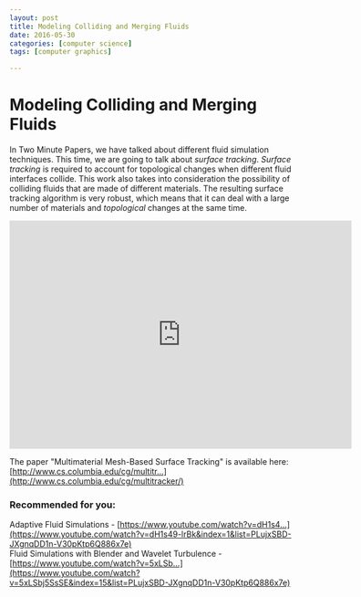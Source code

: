 ```yaml
---
layout: post
title: Modeling Colliding and Merging Fluids
date: 2016-05-30
categories: [computer science]
tags: [computer graphics]

---
```


# Modeling Colliding and Merging Fluids

In Two Minute Papers, we have talked about different fluid simulation techniques. This time, we are going to talk about *surface tracking*. *Surface tracking* is required to account for topological changes when different fluid interfaces collide. This work also takes into consideration the possibility of colliding fluids that are made of different materials. The resulting surface tracking algorithm is very robust, which means that it can deal with a large number of materials and *topological* changes at the same time.

<iframe width="600" height="400" src="https://www.youtube.com/embed/uj8b5mu0P7Y" frameborder="0" allowfullscreen></iframe>

The paper "Multimaterial Mesh-Based Surface Tracking" is available here:
[http://www.cs.columbia.edu/cg/multitr...](http://www.cs.columbia.edu/cg/multitracker/)

### Recommended for you:  

Adaptive Fluid Simulations - [https://www.youtube.com/watch?v=dH1s4...](https://www.youtube.com/watch?v=dH1s49-lrBk&index=1&list=PLujxSBD-JXgnqDD1n-V30pKtp6Q886x7e)  
Fluid Simulations with Blender and Wavelet Turbulence - [https://www.youtube.com/watch?v=5xLSb...](https://www.youtube.com/watch?v=5xLSbj5SsSE&index=15&list=PLujxSBD-JXgnqDD1n-V30pKtp6Q886x7e)